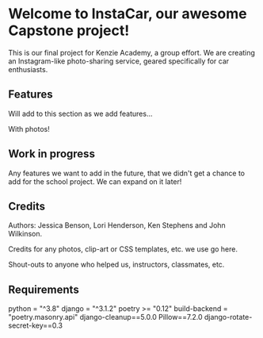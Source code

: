# Welcome to InstaCar, our awesome Capstone project!

This is our final project for Kenzie Academy, a group effort. We are creating an Instagram-like photo-sharing service, geared specifically for car enthusiasts.

## Features

Will add to this section as we add features...

With photos!


## Work in progress

Any features we want to add in the future, that we didn't get a chance to add for the school project. We can expand on it later!

## Credits

Authors: Jessica Benson, Lori Henderson, Ken Stephens and John Wilkinson.

Credits for any photos, clip-art or CSS templates, etc. we use go here.

Shout-outs to anyone who helped us, instructors, classmates, etc.

## Requirements

python = "^3.8"
django = "^3.1.2"
poetry >= "0.12"
build-backend = "poetry.masonry.api"
django-cleanup==5.0.0
Pillow==7.2.0
django-rotate-secret-key==0.3
